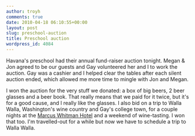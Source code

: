 ```yaml
---
author: troyh
comments: true
date: 2010-04-18 06:10:55+00:00
layout: post
slug: preschool-auction
title: Preschool auction
wordpress_id: 4084
---
```


Havana's preschool had their annual fund-raiser auction tonight. Megan & Jon agreed to be our guests and Gay volunteered her and I to work the auction.  Gay was a cashier and I helped clear the tables after each silent auction ended, which allowed me more time to mingle with Jon and Megan.

I won the auction for the very stuff we donated: a box of big beers, 2 beer glasses and a beer book. That really means that we paid for it twice, but it's for a good cause, and I really like the glasses. I also bid on a trip to Walla Walla, Washington's wine country and Gay's college town, for a couple nights at the [Marcus Whitman Hotel](http://www.marcuswhitmanhotel.com/) and a weekend of wine-tasting. I won that too. I'm travelled-out for a while but now we have to schedule a trip to Walla Walla.
